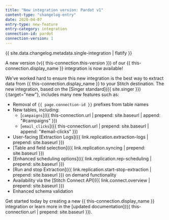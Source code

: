 ```yaml
---
title: "New integration version: Pardot v1"
content-type: "changelog-entry"
date: 2020-04-07
entry-type: new-feature
entry-category: integration
connection-id: pardot
connection-version: 1
---
```

{{ site.data.changelog.metadata.single-integration | flatify }}

A new version (v{{ this-connection.this-version }}) of our {{ this-connection.display_name }} integration is now available! 

We’ve worked hard to ensure this new integration is the best way to extract data from {{ this-connection.display_name }} to your Stitch destination. The new integration, based on the [Singer standard]({{ site.singer }}){:target="new"}, includes many new features such as:

- Removal of `{{ page.connection-id }}` prefixes from table names
- New tables, including:
  - [`campaigns`]({{ this-connection.url | prepend: site.baseurl | append: "#campaigns" }})
  - [`email_clicks`]({{ this-connection.url | prepend: site.baseurl | append: "#email-clicks" }})
- User-facing [Extraction Logs]({{ link.replication.extraction-logs | prepend: site.baseurl }})
- [Table and field selection]({{ link.replication.syncing | prepend: site.baseurl }})
- [Enhanced scheduling options]({{ link.replication.rep-scheduling | prepend: site.baseurl }})
- [Run and stop Extraction]({{ link.replication.start-stop-extraction | prepend: site.baseurl }}) on demand functionality
- Availability via the [Stitch Connect API]({{ link.connect.overview | prepend: site.baseurl }})
- Enhanced schema validation

Get started today by creating a new {{ this-connection.display_name }} integration or learn more in the [updated documentation]({{ this-connection.url | prepend: site.baseurl }}).